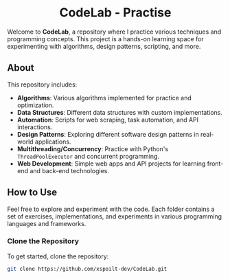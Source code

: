 <h1 align="center">
  CodeLab - Practise
</h1>

Welcome to **CodeLab**, a repository where I practice various techniques and programming concepts. This project is a hands-on learning space for experimenting with algorithms, design patterns, scripting, and more.

## About

This repository includes:

- **Algorithms**: Various algorithms implemented for practice and optimization.
- **Data Structures**: Different data structures with custom implementations.
- **Automation**: Scripts for web scraping, task automation, and API interactions.
- **Design Patterns**: Exploring different software design patterns in real-world applications.
- **Multithreading/Concurrency**: Practice with Python's `ThreadPoolExecutor` and concurrent programming.
- **Web Development**: Simple web apps and API projects for learning front-end and back-end technologies.

## How to Use

Feel free to explore and experiment with the code. Each folder contains a set of exercises, implementations, and experiments in various programming languages and frameworks.

### Clone the Repository

To get started, clone the repository:

```bash
git clone https://github.com/xspoilt-dev/CodeLab.git
